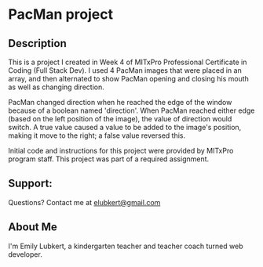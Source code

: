 # PacMan project

## Description
This is a project I created in Week 4 of MITxPro Professional Certificate in Coding (Full Stack Dev). I used 4 PacMan images that were placed in an array, and then alternated to show PacMan opening and closing his mouth as well as changing direction.

PacMan changed direction when he reached the edge of the window because of a boolean named 'direction'. When PacMan reached either edge (based on the left position of the image), the value of direction would switch. A true value caused a value to be added to the image's position, making it move to the right; a false value reversed this.

Initial code and instructions for this project were provided by MITxPro program staff. This project was part of a required assignment.

## Support:
Questions? Contact me at elubkert@gmail.com

## About Me
I'm Emily Lubkert, a kindergarten teacher and teacher coach turned web developer.
